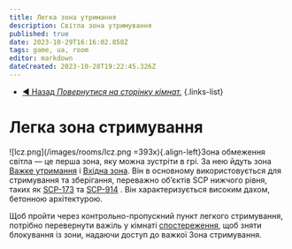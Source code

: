 ```yaml
---
title: Легка зона утримання 
description: Світла зона утримування 
published: true
date: 2023-10-29T16:16:02.858Z
tags: game, ua, room
editor: markdown
dateCreated: 2023-10-28T19:22:45.326Z
---
```


- [:arrow_backward: Назад *Повернутися на сторінку кімнат.*](/uk/game/rooms#zones)
{.links-list}
# Легка зона стримування
![lcz.png](/images/rooms/lcz.png =393x){.align-left}Зона обмеження світла — це перша зона, яку можна зустріти в грі. За нею йдуть зона [Важке утримання](/uk/game/rooms/hcz) і [Вхідна зона](/uk/game/rooms/ent). Він в основному використовується для стримування та зберігання, переважно об’єктів SCP нижчого рівня, таких як [SCP-173](uk/game/scps/173) та [SCP-914](/uk/game/scps/914) . Він характеризується високим дахом, бетонною архітектурою.

Щоб пройти через контрольно-пропускний пункт легкого стримування, потрібно перевернути важіль у кімнаті [спостереження](/uk/game/rooms/cams), щоб зняти блокування із зони, надаючи доступ до важкої Зона стримування.
